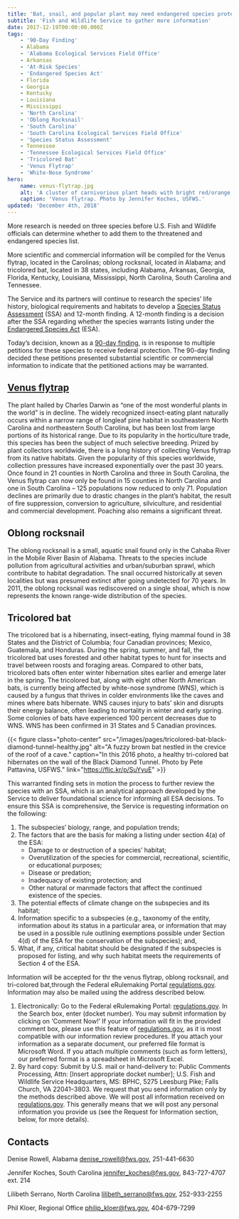 ```yaml
---
title: 'Bat, snail, and popular plant may need endangered species protection'
subtitle: 'Fish and Wildlife Service to gather more information'
date: 2017-12-19T00:00:00.000Z
tags:
    - '90-Day Finding'
    - Alabama
    - 'Alabama Ecological Services Field Office'
    - Arkansas
    - 'At-Risk Species'
    - 'Endangered Species Act'
    - Florida
    - Georgia
    - Kentucky
    - Louisiana
    - Mississippi
    - 'North Carolina'
    - 'Oblong Rocksnail'
    - 'South Carolina'
    - 'South Carolina Ecological Services Field Office'
    - 'Species Status Assessment'
    - Tennessee
    - 'Tennessee Ecological Services Field Office'
    - 'Tricolored Bat'
    - 'Venus Flytrap'
    - 'White-Nose Syndrome'
hero:
    name: venus-flytrap.jpg
    alt: 'A cluster of carnivorious plant heads with bright red/orange mouths.'
    caption: 'Venus flytrap. Photo by Jennifer Koches, USFWS.'
updated: 'December 4th, 2018'
---
```


More research is needed on three species before U.S. Fish and Wildlife officials can determine whether to add them to the threatened and endangered species list.

More scientific and commercial information will be compiled for the Venus flytrap, located in the Carolinas; oblong rocksnail, located in Alabama; and tricolored bat, located in 38 states, including Alabama, Arkansas, Georgia, Florida, Kentucky, Louisiana, Mississippi, North Carolina, South Carolina and Tennessee.

The Service and its partners will continue to research the species’ life history, biological requirements and habitats to develop a [Species Status Assessment](/endangered-species-act/species-status-assessments/) (SSA) and 12-month finding. A 12-month finding is a decision after the SSA regarding whether the species warrants listing under the [Endangered Species Act](/endangered-species-act/) (ESA).

Today’s decision, known as a [90-day finding](/endangered-species-act/90-day-finding/), is in response to multiple petitions for these species to receive federal protection. The 90-day finding decided these petitions presented substantial scientific or commercial information to indicate that the petitioned actions may be warranted.

## [Venus flytrap](/wildlife/plants/venus-flytrap/)

The plant hailed by Charles Darwin as “one of the most wonderful plants in the world” is in decline. The widely recognized insect-eating plant naturally occurs within a narrow range of longleaf pine habitat in southeastern North Carolina and northeastern South Carolina, but has been lost from large portions of its historical range. Due to its popularity in the horticulture trade, this species has been the subject of much selective breeding. Prized by plant collectors worldwide, there is a long history of collecting Venus flytrap from its native habitats. Given the popularity of this species worldwide, collection pressures have increased exponentially over the past 30 years. Once found in 21 counties in North Carolina and three in South Carolina, the Venus flytrap can now only be found in 15 counties in North Carolina and one in South Carolina – 125 populations now reduced to only 71. Population declines are primarily due to drastic changes in the plant’s habitat, the result of fire suppression, conversion to agriculture, silviculture, and residential and commercial development. Poaching also remains a significant threat.

## Oblong rocksnail

The oblong rocksnail is a small, aquatic snail found only in the Cahaba River in the Mobile River Basin of Alabama. Threats to the species include pollution from agricultural activities and urban/suburban sprawl, which contribute to habitat degradation. The snail occurred historically at seven localities but was presumed extinct after going undetected for 70 years. In 2011, the oblong rocksnail was rediscovered on a single shoal, which is now represents the known range-wide distribution of the species.

## Tricolored bat

The tricolored bat is a hibernating, insect-eating, flying mammal found in 38 States and the District of Columbia; four Canadian provinces; Mexico, Guatemala, and Honduras. During the spring, summer, and fall, the tricolored bat uses forested and other habitat types to hunt for insects and travel between roosts and foraging areas. Compared to other bats, tricolored bats often enter winter hibernation sites earlier and emerge later in the spring. The tricolored bat, along with eight other North American bats, is currently being affected by white-nose syndrome (WNS), which is caused by a fungus that thrives in colder environments like the caves and mines where bats hibernate. WNS causes injury to bats’ skin and disrupts their energy balance, often leading to mortality in winter and early spring. Some colonies of bats have experienced 100 percent decreases due to WNS. WNS has been confirmed in 31 States and 5 Canadian provinces.

{{< figure class="photo-center" src="/images/pages/tricolored-bat-black-diamond-tunnel-healthy.jpg" alt="A fuzzy brown bat nestled in the crevice of the roof of a cave." caption="In this 2016 photo, a healthy tri-colored bat hibernates on the wall of the Black Diamond Tunnel. Photo by Pete Pattavina, USFWS." link="https://flic.kr/p/SuYyuE" >}}

This warranted finding sets in motion the process to further review the species with an SSA, which is an analytical approach developed by the Service to deliver foundational science for informing all ESA decisions. To ensure this SSA is comprehensive, the Service is requesting information on the following:

1.  The subspecies’ biology, range, and population trends;
2.  The factors that are the basis for making a listing under section 4(a) of the ESA:
    - Damage to or destruction of a species’ habitat;
    - Overutilization of the species for commercial, recreational, scientific, or educational purposes;
    - Disease or predation;
    - Inadequacy of existing protection; and
    - Other natural or manmade factors that affect the continued existence of the species.
3.  The potential effects of climate change on the subspecies and its habitat;
4.  Information specific to a subspecies (e.g., taxonomy of the entity, information about its status in a particular area, or information that may be used in a possible rule outlining exemptions possible under Section 4(d) of the ESA for the conservation of the subspecies); and,
5.  What, if any, critical habitat should be designated if the subspecies is proposed for listing, and why such habitat meets the requirements of Section 4 of the ESA.

Information will be accepted for thr the venus flytrap, oblong rocksnail, and tri-colored bat,through the Federal eRulemaking Portal [regulations.gov](http://www.regulations.gov). Information may also be mailed using the address described below.

1.  Electronically: Go to the Federal eRulemaking Portal: [regulations.gov](http://www.regulations.gov). In the Search box, enter (docket number). You may submit information by clicking on ‘Comment Now!’ If your information will fit in the provided comment box, please use this feature of [regulations.gov](http://www.regulations.gov), as it is most compatible with our information review procedures. If you attach your information as a separate document, our preferred file format is Microsoft Word. If you attach multiple comments (such as form letters), our preferred format is a spreadsheet in Microsoft Excel.
2.  By hard copy: Submit by U.S. mail or hand-delivery to: Public Comments Processing, Attn: [Insert appropriate docket number]; U.S. Fish and Wildlife Service Headquarters, MS: BPHC, 5275 Leesburg Pike; Falls Church, VA 22041–3803. We request that you send information only by the methods described above. We will post all information received on [regulations.gov](http://www.regulations.gov). This generally means that we will post any personal information you provide us (see the Request for Information section, below, for more details).

## Contacts

Denise Rowell, Alabama
[denise_rowell@fws.gov](mailto:denise_rowell@fws.gov), 251-441-6630

Jennifer Koches, South Carolina
[jennifer_koches@fws.gov](mailto:jennifer_koches@fws.gov), 843-727-4707 ext. 214

Lilibeth Serrano, North Carolina
[lilibeth_serrano@fws.gov](mailto:lilibeth_serrano@fws.gov), 252-933-2255

Phil Kloer, Regional Office
[philip_kloer@fws.gov](mailto:philip_kloer@fws.gov), 404-679-7299
